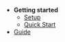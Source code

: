 * **Getting started**
    * [Setup](setup.md)
    * [Quick Start](quick_start.md)
* [Guide](guide.md )
